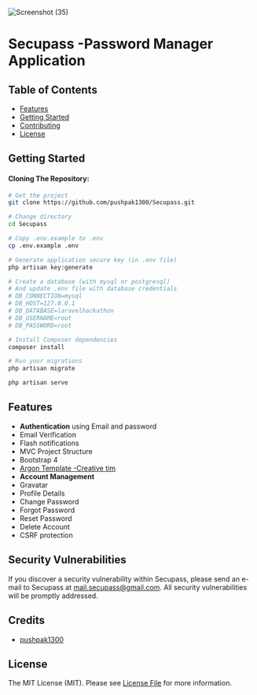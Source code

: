 ![Screenshot (35)](https://user-images.githubusercontent.com/31663512/59926599-43f9fb80-9458-11e9-9f9f-4ae0e07c1cc0.png)
# Secupass -Password Manager Application 



Table of Contents
-----------------

- [Features](#features)
- [Getting Started](#getting-started)
- [Contributing](#contributing)
- [License](#license)


Getting Started
---------------

#### Cloning The Repository:

```bash
# Get the project
git clone https://github.com/pushpak1300/Secupass.git

# Change directory
cd Secupass

# Copy .env.example to .env
cp .env.example .env

# Generate application secure key (in .env file)
php artisan key:generate

# Create a database (with mysql or postgresql)
# And update .env file with database credentials
# DB_CONNECTION=mysql
# DB_HOST=127.0.0.1
# DB_DATABASE=laravelhackathon
# DB_USERNAME=root
# DB_PASSWORD=root

# Install Composer dependencies
composer install

# Run your migrations
php artisan migrate

php artisan serve
```

Features
--------

- **Authentication** using Email and password
- Email Verification
- Flash notifications
- MVC Project Structure
- Bootstrap 4
- [Argon Template -Creative tim](https://www.creative-tim.com/product/argon-design-system) 
- **Account Management**
 - Gravatar
 - Profile Details
 - Change Password
 - Forgot Password
 - Reset Password
 - Delete Account
 - CSRF protection

## Security Vulnerabilities

If you discover a security vulnerability within Secupass, please send an e-mail to Secupass at mail.secupass@gmail.com. All security vulnerabilities will be promptly addressed.

## Credits
* [pushpak1300](https://github.com/pushpak1300) 


## License

The MIT License (MIT). Please see [License File](LICENSE.md) for more information.
